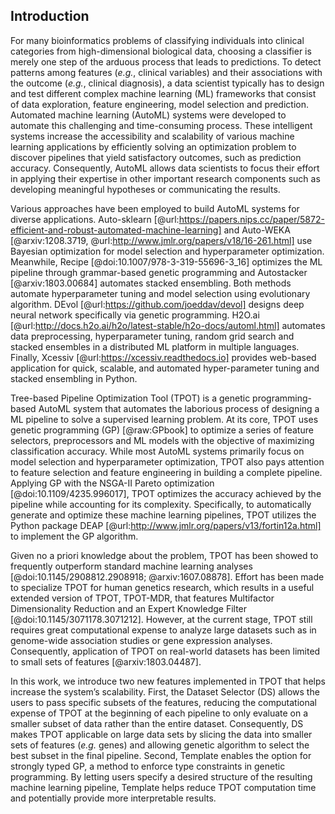 ## Introduction

For many bioinformatics problems of classifying individuals into clinical categories from high-dimensional biological data, choosing a classifier is merely one step of the arduous process that leads to predictions.
To detect patterns among features (*e.g.*, clinical variables) and their associations with the outcome (*e.g.*, clinical diagnosis), a data scientist typically has to design and test different complex machine learning (ML) frameworks that consist of data exploration, feature engineering, model selection and prediction.
Automated machine learning (AutoML) systems were developed to automate this challenging and time-consuming process.
These intelligent systems increase the accessibility and scalability of various machine learning applications by efficiently solving an optimization problem to discover pipelines that yield satisfactory outcomes, such as prediction accuracy.
Consequently, AutoML allows data scientists to focus their effort in applying their expertise in other important research components such as developing meaningful hypotheses or communicating the results.

Various approaches have been employed to build AutoML systems for diverse applications.
Auto-sklearn [@url:https://papers.nips.cc/paper/5872-efficient-and-robust-automated-machine-learning] and Auto-WEKA [@arxiv:1208.3719, @url:http://www.jmlr.org/papers/v18/16-261.html] use Bayesian optimization for model selection and hyperparameter optimization.
Meanwhile, Recipe [@doi:10.1007/978-3-319-55696-3_16] optimizes the ML pipeline through grammar-based genetic programming and Autostacker [@arxiv:1803.00684] automates stacked ensembling.
Both methods automate hyperparameter tuning and model selection using evolutionary algorithm.
DEvol [@url:https://github.com/joeddav/devol] designs deep neural network specifically via genetic programming.
H2O.ai [@url:http://docs.h2o.ai/h2o/latest-stable/h2o-docs/automl.html] automates data preprocessing, hyperparameter tuning, random grid search and stacked ensembles in a distributed ML platform in multiple languages.
Finally, Xcessiv [@url:https://xcessiv.readthedocs.io] provides web-based application for quick, scalable, and automated hyper-parameter tuning and stacked ensembling in Python.

Tree-based Pipeline Optimization Tool (TPOT) is a genetic programming-based AutoML system that automates the laborious process of designing a ML pipeline to solve a supervised learning problem.
At its core, TPOT uses genetic programming (GP) [@raw:GPbook] to optimize a series of feature selectors, preprocessors and ML models with the objective of maximizing classification accuracy.
While most AutoML systems primarily focus on model selection and hyperparameter optimization, TPOT also pays attention to feature selection and feature engineering in building a complete pipeline. Applying GP with the NSGA-II Pareto optimization [@doi:10.1109/4235.996017], TPOT optimizes the accuracy achieved by the pipeline while accounting for its complexity.
Specifically, to automatically generate and optimize these machine learning pipelines, TPOT utilizes the Python package DEAP [@url:http://www.jmlr.org/papers/v13/fortin12a.html] to implement the GP algorithm.		

Given no a priori knowledge about the problem, TPOT has been showed to frequently outperform standard machine learning analyses [@doi:10.1145/2908812.2908918; @arxiv:1607.08878].
Effort has been made to specialize TPOT for human genetics research, which results in a useful extended version of TPOT, TPOT-MDR, that features Multifactor Dimensionality Reduction and an Expert Knowledge Filter [@doi:10.1145/3071178.3071212].
However, at the current stage, TPOT still requires great computational expense to analyze large datasets such as in genome-wide association studies or gene expression analyses. Consequently, application of TPOT on real-world datasets has been limited to small sets of features [@arxiv:1803.04487].

In this work, we introduce two new features implemented in TPOT that helps increase the system’s scalability.
First, the Dataset Selector (DS) allows the users to pass specific subsets of the features, reducing the computational expense of TPOT at the beginning of each pipeline to only evaluate on a smaller subset of data rather than the entire dataset.
Consequently, DS makes TPOT applicable on large data sets by slicing the data into smaller sets of features (*e.g.* genes) and allowing genetic algorithm to select the best subset in the final pipeline.
Second, Template enables the option for strongly typed GP, a method to enforce type constraints in genetic programming.
By letting users specify a desired structure of the resulting machine learning pipeline, Template helps reduce TPOT computation time and potentially provide more interpretable results.
